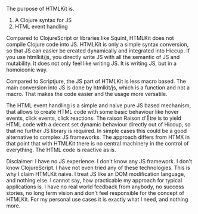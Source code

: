The purpose of HTMLKit is.

1. A Clojure syntax for JS
2. HTML event handling

Compared to ClojureScript or libraries like Squint, HTMLKit does not compile Clojure code into JS. HTMLKit is only a simple syntax conversion, so that JS can easier be created dynamically and integrated into Hiccup. If you use htmlkit/js, you directly write JS with all the semantic of JS and mutability. It does not only feel like writing JS. It is writing JS, but in a homoiconic way.

Compared to Scriptjure, the JS part of HTMLKit is less macro based. The main conversion into JS is done by htmlkit/js, which is a function and not a macro. That makes the code easier and the usage more versatile.

The HTML event handling is a simple and naive pure JS based mechanism, that allows to create HTML code with some basic behaviour like hover events, click events, click reactions. The raison Raison d'Être is to yield HTML code with a decent set dynamic behaviour directly out of Hiccup, so that no further JS library is required. In simple cases this could be a good alternative to complex JS frameworks. The approach differs from HTMX in that point that with HTMLKit there is no central machinery in the control of everything. The HTML code is reactive as is.

Disclaimer: I have no JS experience. I don't know any JS framework. I don't know ClojureScript. I have not even tried any of these technologies. This is why I claim HTMLKit naive. I treat JS like an DOM modification language, and nothing else. I cannot say, how practicable my approach for typical applications is. I have no real world feedback from anybody, no success stories, no long term vision and don't feel responsible for the concept of HTMLKit. For my personal use cases it is exactly what I need, and nothing more.

